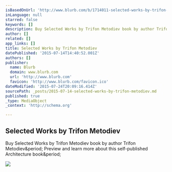 ```yaml
---
isBasedOnUrl: 'http://www.blurb.com/b/1714011-selected-works-by-trifon-metodiev'
inLanguage: null
starred: false
keywords: []
description: Buy Selected Works by Trifon Metodiev book by author Trifon Metodiev. Preview and learn more about this self-published Architecture book.
author: []
related: []
app_links: []
title: Selected Works by Trifon Metodiev
datePublished: '2015-07-14T14:40:52.001Z'
authors: []
publisher:
  name: Blurb
  domain: www.blurb.com
  url: 'http://www.blurb.com'
  favicon: 'http://www.blurb.com/favicon.ico'
dateModified: '2015-07-24T20:09:16.414Z'
sourcePath: _posts/2015-07-14-selected-works-by-trifon-metodiev.md
published: true
_type: MediaObject
_context: 'http://schema.org'

---
```

<article style=""><h1>Selected Works by Trifon Metodiev</h1><p>Buy Selected Works by Trifon Metodiev book by author Trifon Metodiev&amp;period; Preview and learn more about this self-published Architecture book&amp;period;</p><img src="http://www.blurb.com/images/uploads/catalog/16/2043116/1862769-ff2b4cab4769f379ba5a8173bef1d293.jpg" /></article>